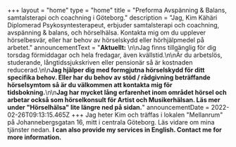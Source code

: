 +++
layout = "home"
type = "home"
title = "Preforma Avspänning & Balans, samtalsterapi och coachning i Göteborg."
description = "Jag, Kim Kähäri Diplomerad Psykosyntesterapeut, erbjuder samtalsterapi och coachning, avspänning & balans, och hörselhälsa. Kontakta mig om du upplever hörselbesvär, eller har behov av hörselskydd eller hörhjälpmedel på arbetet."
announcementText = "**Aktuellt:** \n\nJag finns tillgänglig för dig torsdag förmiddagar och hela fredagar, även kvällstid.\n\nÄr du arbetslös, studerande, långtidssjukskriven eller pensionär så är kostnaden reducerad.\n\n**Jag hjälper dig med formgjutna hörselskydd för ditt specifika behov. Eller har du behov av stöd / rådgivning beträffande hörselsymtom så är du välkommen att kontakta mig för tidsbokning.**\n\n**Jag har mycket lång erfarenhet inom området hörsel och arbetar också som hörselkonsult för Artist och Musikerhälsan. Läs mer under \"Hörselhälsa\" lite längre ned på sidan.**"
announcementDate = 2022-02-26T09:13:15.465Z
+++
Jag heter Kim och träffas i lokalen "Mellanrum" på Johannebergsgatan 16, mitt i centrala Göteborg. Läs vidare om mina tjänster nedan. **I can also provide my services in English.  Contact me for more information.**
